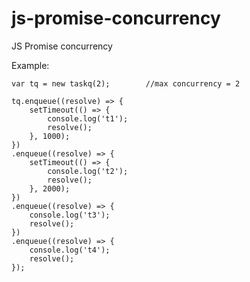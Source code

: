# js-promise-concurrency
JS Promise concurrency

Example:

	var tq = new taskq(2);        //max concurrency = 2
  
	tq.enqueue((resolve) => {
		setTimeout(() => {
			console.log('t1');
			resolve();
		}, 1000);
	})
	.enqueue((resolve) => {
		setTimeout(() => {
			console.log('t2');
			resolve();
		}, 2000);
	})
	.enqueue((resolve) => {
		console.log('t3');
		resolve();
	})
	.enqueue((resolve) => {
		console.log('t4');
		resolve();
	});
